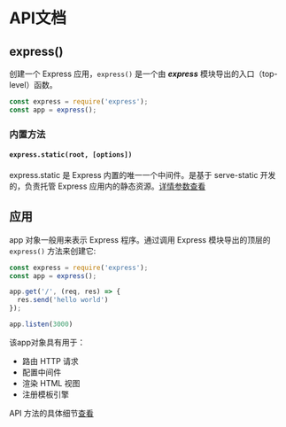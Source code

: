 # API文档

## express()

创建一个 Express 应用，`express()` 是一个由 ***express*** 模块导出的入口（top-level）函数。

```js
const express = require('express');
const app = express();
```

### 内置方法

#### `express.static(root, [options])`

express.static 是 Express 内置的唯一一个中间件。是基于 serve-static 开发的，负责托管 Express 应用内的静态资源。[详情参数查看](./guide.md#内置中间件)

## 应用

app 对象一般用来表示 Express 程序。通过调用 Express 模块导出的顶层的 `express()` 方法来创建它:

```js
const express = require('express');
const app = express();

app.get('/', (req, res) => {
  res.send('hello world')
});

app.listen(3000)
```

该app对象具有用于：
* 路由 HTTP 请求
* 配置中间件
* 渲染 HTML 视图
* 注册模板引擎


API 方法的具体细节[查看](https://www.runoob.com/w3cnote/express-4-x-api.html)
